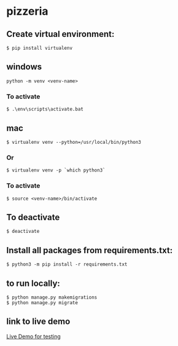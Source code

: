 # pizzeria

## Create virtual environment:

`$ pip install virtualenv`
## windows
`python -m venv <venv-name>`
### To activate
`$ .\env\scripts\activate.bat`

## mac
`$ virtualenv venv --python=/usr/local/bin/python3`<br />

### Or <br />

``$ virtualenv venv -p `which python3` `` <br />
### To activate
`$ source <venv-name>/bin/activate`

## To deactivate
`$ deactivate`

## Install all packages from requirements.txt: <br />

`$ python3 -m pip install -r requirements.txt`  <br />

## to run locally:<br />
`$ python manage.py makemigrations`<br />
`$ python manage.py migrate`<br />


## link to live demo<br />
[Live Demo for testing](http://robertbender.pythonanywhere.com/)<br />
